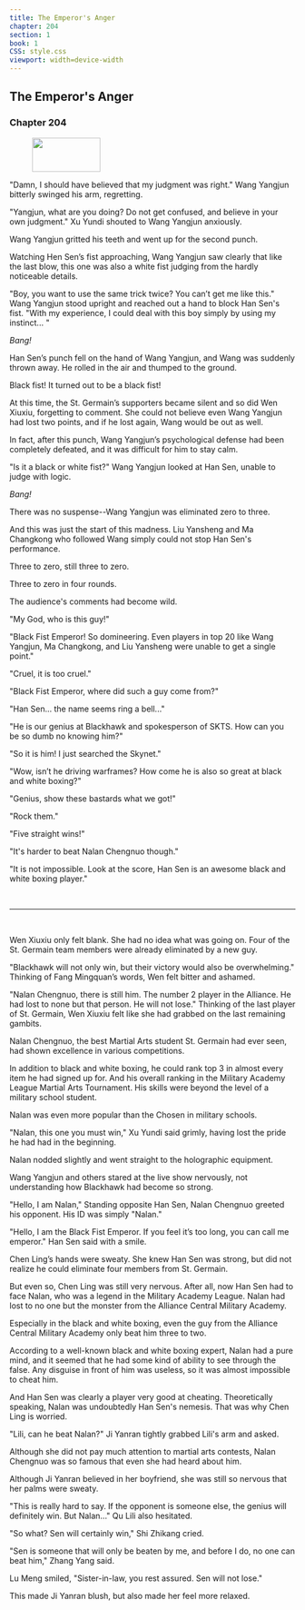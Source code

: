 ```yaml
---
title: The Emperor's Anger
chapter: 204
section: 1
book: 1
CSS: style.css
viewport: width=device-width
---
```


## The Emperor's Anger

### Chapter 204

<figure>
	<img src="../Images/gem.gif" alt="" id="gem" width="120" height="60" />
</figure>

"Damn, I should have believed that my judgment was right." Wang Yangjun bitterly swinged his arm, regretting.

"Yangjun, what are you doing? Do not get confused, and believe in your own judgment." Xu Yundi shouted to Wang Yangjun anxiously.

Wang Yangjun gritted his teeth and went up for the second punch.

Watching Hen Sen’s fist approaching, Wang Yangjun saw clearly that like the last blow, this one was also a white fist judging from the hardly noticeable details.

"Boy, you want to use the same trick twice? You can’t get me like this." Wang Yangjun stood upright and reached out a hand to block Han Sen's fist. "With my experience, I could deal with this boy simply by using my instinct... "

*Bang!*

Han Sen’s punch fell on the hand of Wang Yangjun, and Wang was suddenly thrown away. He rolled in the air and thumped to the ground.

Black fist! It turned out to be a black fist!

At this time, the St. Germain’s supporters became silent and so did Wen Xiuxiu, forgetting to comment. She could not believe even Wang Yangjun had lost two points, and if he lost again, Wang would be out as well.

In fact, after this punch, Wang Yangjun’s psychological defense had been completely defeated, and it was difficult for him to stay calm.

"Is it a black or white fist?" Wang Yangjun looked at Han Sen, unable to judge with logic.

*Bang!*

There was no suspense--Wang Yangjun was eliminated zero to three.

And this was just the start of this madness. Liu Yansheng and Ma Changkong who followed Wang simply could not stop Han Sen's performance.

Three to zero, still three to zero.

Three to zero in four rounds.

The audience's comments had become wild.

"My God, who is this guy!"

"Black Fist Emperor! So domineering. Even players in top 20 like Wang Yangjun, Ma Changkong, and Liu Yansheng were unable to get a single point."

"Cruel, it is too cruel."

"Black Fist Emperor, where did such a guy come from?"

"Han Sen... the name seems ring a bell..."

"He is our genius at Blackhawk and spokesperson of SKTS. How can you be so dumb no knowing him?"

"So it is him! I just searched the Skynet."

"Wow, isn’t he driving warframes? How come he is also so great at black and white boxing?"

"Genius, show these bastards what we got!"

"Rock them."

"Five straight wins!"

"It's harder to beat Nalan Chengnuo though."

"It is not impossible. Look at the score, Han Sen is an awesome black and white boxing player."

<br>

*****

<br>


Wen Xiuxiu only felt blank. She had no idea what was going on. Four of the St. Germain team members were already eliminated by a new guy.

"Blackhawk will not only win, but their victory would also be overwhelming." Thinking of Fang Mingquan’s words, Wen felt bitter and ashamed.

"Nalan Chengnuo, there is still him. The number 2 player in the Alliance. He had lost to none but that person. He will not lose." Thinking of the last player of St. Germain, Wen Xiuxiu felt like she had grabbed on the last remaining gambits.

Nalan Chengnuo, the best Martial Arts student St. Germain had ever seen, had shown excellence in various competitions.

In addition to black and white boxing, he could rank top 3 in almost every item he had signed up for. And his overall ranking in the Military Academy League Martial Arts Tournament. His skills were beyond the level of a military school student.

Nalan was even more popular than the Chosen in military schools.

"Nalan, this one you must win," Xu Yundi said grimly, having lost the pride he had had in the beginning.

Nalan nodded slightly and went straight to the holographic equipment.

Wang Yangjun and others stared at the live show nervously, not understanding how Blackhawk had become so strong.

"Hello, I am Nalan," Standing opposite Han Sen, Nalan Chengnuo greeted his opponent. His ID was simply "Nalan."

"Hello, I am the Black Fist Emperor. If you feel it’s too long, you can call me emperor." Han Sen said with a smile.

Chen Ling’s hands were sweaty. She knew Han Sen was strong, but did not realize he could eliminate four members from St. Germain.

But even so, Chen Ling was still very nervous. After all, now Han Sen had to face Nalan, who was a legend in the Military Academy League. Nalan had lost to no one but the monster from the Alliance Central Military Academy.

Especially in the black and white boxing, even the guy from the Alliance Central Military Academy only beat him three to two.

According to a well-known black and white boxing expert, Nalan had a pure mind, and it seemed that he had some kind of ability to see through the false. Any disguise in front of him was useless, so it was almost impossible to cheat him.

And Han Sen was clearly a player very good at cheating. Theoretically speaking, Nalan was undoubtedly Han Sen's nemesis. That was why Chen Ling is worried.

"Lili, can he beat Nalan?" Ji Yanran tightly grabbed Lili's arm and asked.

Although she did not pay much attention to martial arts contests, Nalan Chengnuo was so famous that even she had heard about him.

Although Ji Yanran believed in her boyfriend, she was still so nervous that her palms were sweaty.

"This is really hard to say. If the opponent is someone else, the genius will definitely win. But Nalan..." Qu Lili also hesitated.

"So what? Sen will certainly win," Shi Zhikang cried.

"Sen is someone that will only be beaten by me, and before I do, no one can beat him," Zhang Yang said.

Lu Meng smiled, "Sister-in-law, you rest assured. Sen will not lose."

This made Ji Yanran blush, but also made her feel more relaxed.